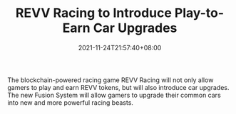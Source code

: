﻿---
title: "REVV Racing to Introduce Play-to-Earn Car Upgrades"
date: 2021-11-24T21:57:40+08:00
lastmod: 2021-11-24T16:45:40+08:00
draft: false
authors: ["Darell"]
description: "The blockchain-powered racing game REVV Racing will not only allow gamers to play and earn REVV tokens, but will also introduce car upgrades. The new Fusion System will allow gamers to upgrade their common cars into new and more powerful racing beasts."
featuredImage: "revv-racing-to-introduce-play-to-earn-car-upgrades.png"
tags: ["Virtual World","Play to Earn"]
categories: ["news"]
news: ["Virtual World"]
weight: 
lightgallery: true
pinned: false
recommend: false
recommend1: false
---

The blockchain-powered racing game REVV Racing will not only allow gamers to play and earn REVV tokens, but will also introduce car upgrades. The new Fusion System will allow gamers to upgrade their common cars into new and more powerful racing beasts.

<!--more-->

